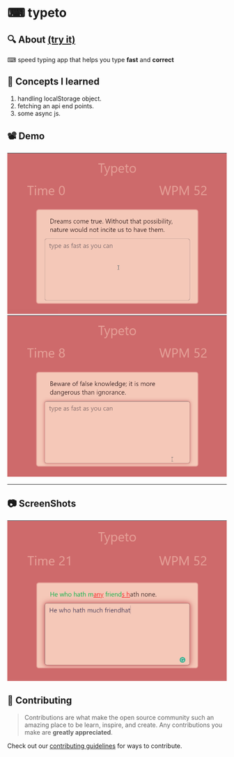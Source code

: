 # ⌨ typeto

## 🔍 **About** [(try it)](https://adelrizq.github.io/typeto/)

⌨ speed typing app that helps you type **fast** and **correct**

## 🧐 **Concepts I learned**

1. handling localStorage object.
2. fetching an api end points.
3. some async js. 

## 📽 **Demo**

<div align="center">
    <img width="700" src="demo/demo.gif">
    <img width="700" src="demo/demo2.gif">
</div>

---

## 📷 **ScreenShots** 

<div align="center">
  <img width="700" src="screenshots/shot1.png">
</div>

## 👬 **Contributing**

> Contributions are what make the open source community such an amazing place to be learn, inspire, and create. Any contributions you make are **greatly appreciated**.

Check out our [contributing guidelines](https://github.com/AdelRizq/typeto) for ways to contribute.
